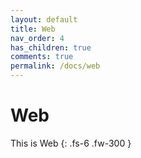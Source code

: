 ```yaml
---
layout: default
title: Web 
nav_order: 4
has_children: true
comments: true
permalink: /docs/web
---
```

# Web

This is Web
{: .fs-6 .fw-300 }
